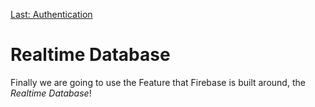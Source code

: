 [Last: Authentication](./5_authentication.md)

# Realtime Database

Finally we are going to use the Feature that Firebase is built around, the _Realtime Database_!
